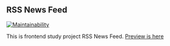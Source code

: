 ## RSS News Feed
[![Maintainability](https://api.codeclimate.com/v1/badges/2954c16c7aa1c9d39623/maintainability)](https://codeclimate.com/github/Yoffic/frontend-project-lvl3/maintainability)

This is frontend study project RSS News Feed. [Preview is here](https://frontend-project-lvl3.now.sh/)